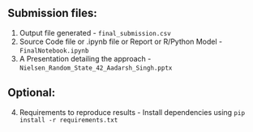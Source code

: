 ## Submission files:

1. Output file generated - `final_submission.csv`
2. Source Code file or .ipynb file or Report or R/Python Model - `FinalNotebook.ipynb`
3. A Presentation detailing the approach - `Nielsen_Random_State_42_Aadarsh_Singh.pptx`

## Optional:

4. Requirements to reproduce results - Install dependencies using 
`pip install -r requirements.txt`
